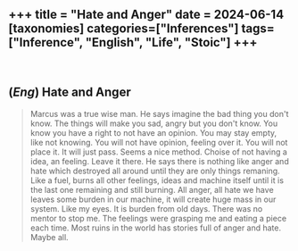 +++
title = "Hate and Anger"
date = 2024-06-14
[taxonomies]
categories=["Inferences"]
tags=["Inference", "English", "Life", "Stoic"]
+++
---
<br>

## (*Eng*) Hate and Anger
> Marcus was a true wise man. He says imagine the bad thing you don't know. The things will make you sad, angry but you don't know. You know you have a right to not have an opinion. You may stay empty, like not knowing. You will not have opinion, feeling over it. You will not place it. It will just pass. Seems a nice method. Choise of not having a idea, an feeling. Leave it there.
> He says there is nothing like anger and hate which destroyed all around until they are only things remaning. Like a fuel, burns all other feelings, ideas and machine itself until it is the last one remaining and still burning. All anger, all hate we have leaves some burden in our machine, it will create huge mass in our system. Like my eyes. It is burden from old days. There was no mentor to stop me. The feelings were grasping me and eating a piece each time. Most ruins in the world has stories full of anger and hate. Maybe all.